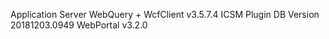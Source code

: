 Application Server WebQuery + WcfClient v3.5.7.4
ICSM Plugin DB Version 20181203.0949
WebPortal v3.2.0